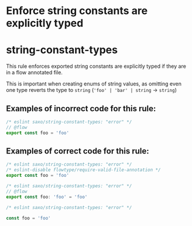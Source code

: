 # Enforce string constants are explicitly typed
# string-constant-types

This rule enforces exported string constants are explicitly typed if they are in a flow annotated file.

This is important when creating enums of string values, as omitting even one type reverts the type to `string` (`'foo' | 'bar' | string` -> `string`)

## Examples of incorrect code for this rule:

```js
/* eslint saxo/string-constant-types: "error" */
// @flow
export const foo = 'foo'
```

## Examples of correct code for this rule:

```js
/* eslint saxo/string-constant-types: "error" */
/* eslint-disable flowtype/require-valid-file-annotation */
export const foo = 'foo'
```

```js
/* eslint saxo/string-constant-types: "error" */
// @flow
export const foo: 'foo' = 'foo'
```

```js
/* eslint saxo/string-constant-types: "error" */

const foo = 'foo'
```
